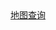 <div>
  <a href="https://viewer.diagrams.net/?tags=%7B%7D&lightbox=1&highlight=0000ff&layers=1&nav=1&title=map.drawio&dark=auto#R%3Cmxfile%3E%3Cdiagram%20name%3D%22%E7%AC%AC%201%20%E9%A1%B5%22%20id%3D%22yOuLOMnbXxeIUUqkqox5%22%3E7V1rd9q4uv41Xmf3AyxLvskfIYF2pu1MZtLTy%2F5ylhPchCnBqYG2mV9%2FJGMbW5Jt%2BW6MMnvtGgMGrPd59bx3Rbt6%2BvXad54f33srd6NAdfVL0a4VCHXTMvA%2F5MzL8QzUozMP%2Fnp1PAdOJ27X%2F7rhSTU8e1iv3F3qhXvP2%2BzXz%2BmT9952697vU%2Bcc3%2Fd%2Bpl%2F21dukP%2FXZeXCZE7f3zoY9%2B2m92j8ezyJonc6%2FcdcPj9EnA9M%2BPnPn3H978L3DNvy8DXnRZOX43%2F6jQA2Z6OvdnQKv8CvxQwDJf6%2BO73xyoo8J78Hu0Vl5PxOntIWiXfmetz8ePf26cjfkvkd39Pi%2BZcaz8U%2Fy3e1e5A3oZvkWfPC%2Ff%2Fq43F49%2FPPR%2BXy1m4RX%2BeFsDuGtUqC5wdebr9Y%2F8OEDOZyv7x%2B9LX7Zje%2F9WG%2Fv3eg1%2BMMSL%2BO8U1mYymyp2LqyMJSZoSBLWViKfaUgkHWN4FbtX6KVC%2B69S34CwE%2F%2FfFzv3dtn5548%2BxMLKz73uH%2FahE9%2FXW82V97G84P3auDOAS4k573tPnH%2Ba%2FCHz%2B%2F2vvfNTTyjquYCf1%2F8TLRY5LIPG2dHBFDFxxvnzt3MY6mI3rv1tm74QUvnab0hQPno%2Bitn64Snb8PfBKLHR5AADT%2Feu7%2F2t8lPZNc2WijXxy9OnArX%2BrXrPbl7%2FwW%2FJHxW00K5CzGrofDxzxMAQCSbjwnhN8NzToi5h%2FjSJ%2BHCB6F8lZA1KCJrt67%2FTH40VD86m437UlrUoLJAij0PRM1Q5oD8D5%2BZq8oco910nojMbO92z4nL7J6dbUrszO8HAsv5Cf6T%2B%2BNKz4jq8p3tLlqceaC24ucSCsJ%2FuPsPNIyjekgevDoekecBOh6f%2Fn316vjFwm8Q%2Fbx3P6bkNfHNOH7l9N1oEkoFcp4BtGxAZUGwCBoZiGIQs2sYPhZIwydW473BR2Pgc%2B06q%2FfrrZuFhmtljg90ZT5TZiBQvEtlviRPzXXFXvQuNo5qQLjiiY15DZaqeoZiYwxO6%2BoiWvf1evvNw6%2F64LtuFdVrK7amzE0iWva1gpbhgd3KLi9VU1rGDMPoWcZsjoxRK%2ByuMCEPH7qbO%2B%2Fn4nRiHpzATzx6%2FvpffFedDTm5Xc0I9T8tbUIG7g%2F%2Bj0BeiJI4SY96fF%2B4SihYdsffJx4nF1WNxSIyCjRGUNKEP5SNiPC7K%2FLfq%2BBD8X38HH8D%2FOALeTA1oofXv5JPXr9Ej36t95%2FD30SOvySOT28hD17iL4x%2F0HJNFih4XFHcdt7Bv3eLLQP8aQ%2Fuvli%2FkPXNFd6EcBoc2YzO%2Be7G2a9%2FpO02nsCGn3DjrQO2GGLDNNPY0A1K5o%2B%2FO3xX0lqiLmSp1IVs6kLHG8NcCIus85J42TN5wS77CxvU5xhpKw4fHK94Amd8T6vjNVIglwxYDvBCuGZCryrIhwZZbViQtSikqUZFyMKCC2VAtjFU8ZwpElVqLqaGhg04LGxQ25lmVd3OKGxoQAwbdbczrZPtjPUsffK8p5fAZ4mPVrsMC3kOFaQRwxgtiMuI2MyaMlsE1gs%2BY0kfZbs%2BSkBJJUAdWjLudncA7v%2FNX%2FTdt4e%2Fvn92bt%2FuJ5BnLufocM%2FfP3oP3tbZJBU5Xpln8mwYziB3n9LOp%2Fe987zn8I7%2B4%2B73L%2BE9dw57Ly04lRQyq9cd%2FM4t%2BW542Vzyxchyre%2BdzSx84mm9Wm0YQXnjbn645HWUaABKdFfuV%2BcQgCZDCk8voFU%2Fu9PFhAuUI1ytbSI6u4vwxcgQ3EZq7g86xXiAmJHSmOJl0XL77YD1m%2FOD75S0ldmM%2BOHJwVzBaI99kVgJz2xy3L7Kjd2Owio3dkeev8qdIJjeoLt0UHKxUtYY5avchtRrUlOy%2BojWWLU48snaLGbJrSk0Q1Ch2d3oM2BTCk03pmriTxczDRvTbwYjmli0VnjbhOpHLAYk64Cn5pAyXyhzOwi5GAq6atUdLgllNqE0jA61G1%2BEzHLarU%2BnQKyZEnop3xndujd9att2mvtpyCxgf8GjG9df4xUkDHeQfgYgyhC7cTRA2glnmNOKbjjNsNMYVDX6Um3TUuu8MZfPBdrGXElba3DAGpYHT6N2JGanEYUV1NOw0jStW1ChMwdVQXBHwiofVsOK89KwqhznpWFlqKgtWP3%2B5u1fX%2FQb9%2FU%2F2nbxbr3fvAOvJxrruy4HK56vMQc4opYxF61n7I2k4V3aO8noGI63MqWTWHxS2KkIWFsQsTofn8LAq2f28FKCMtPO%2FiBSmcxklCmJRYq9erqYrofEoT%2BPXyNBltoeP1H%2FXm0O0NbeHS1aofcOiGZ8dKMcIOvx%2Ff2wfdjwnWm6MkdhdDYKylJJ%2FOq7H1PN6F13qLZhGHOe7pjPrtC1xuqORfA3YN1hG5Q%2FLWJL%2FRWRsEk20S5yQxyWcrkbXG6rd%2FdptDMklvsPZ3%2FwnewYo6HMdBJLJGkdepiU3n6M8dJZBi06SO9ddEqyjEtJx5vquX6QppJcyUVpJ3xbRIiTlpFLPAbixEB0%2BkbV7D6b9obQF2rZNwjZOOlIobZYXJMXEahpi2vyX53qDx5mArxOVWClMGtqWj5qOWhbObvHePsiD26cPX52G5yBKhwCIMGgAWmqDQHSQGKALJtui6iwnWF2kG4Lzyik3eHGmh8pz1IR5hHoQw1nCwN5WFE3C9H4qxjMRraRupAVtQxpGsgUfTa1ZoHMjz3UZcgy9nBZsYeouD2pDviSpfHR341%2FMfqaCbl%2Bv956H9ynZ66P8Z13d1em2t1SkB14JG3SYyFsbrMkbRZIx5GZYtuD9VGO0PMAIF2qi%2BKEo95CHFbJsK6sI8nUnk3WkZS0z1IWFCPIVUqIG6JlUdZAUhG%2F2fgT53r91vFm%2F3z4cuu9Xv56N7G6StzWKRCaURZgw0QJaDRTgnYug2PeAHS9AyOJk9ex9PwHD1vgWxmraEPtGzbqUu3zV51t0lSOUY%2FHNC5T3jL0xgoZfmORVgsqX4i7MYOBSvuHdCq7TdQOZtGmtqTfVbq7UcOWMH%2BZLsaBXTJWZJ13RxRehkzudj0Q%2FxULXETBrTJwI77UVWxI43mL2bafzt3hG37VW9d9LtXycw6JuU3sbotE9vEBwv8LDW7Qv8E9wv5zdI9Du3fWxav3YaTlv4cnB79osf2x9r3trnfJGCEnp5NAJsC2p3bfKWMar3Ilp%2FHw0TaT0tG2dIBIj%2FTX7aVkoaD00ikD9NK1FvvkGHl8MUKC5LEuKwQUghhktMzlojuSr0nfH%2FZO8LXzKjrYIMyPKdEHMj7SttqFvatdo2QpqVS7F6V2ObENvhh1FdsAlDEej9ao7PtqXDHzwo05FDeZPC%2BimXWpmTvQzFpUY9%2FfsACZM99cat9gnKCsPs1VIgPxgdItayGdQyucw6cVXKht1iyDC%2BMMLojiamBJ7nQraFgRV7ZecKGGQoI2PYoJdRAR1GWS%2BxhHJIhiVhN16XSEWXoLMyrmszPOALrC5awxe0Z93zrFLKwGWuvsUGsNC7VU6B1aetWminRBGYBGx00V9TPq%2FzbE1DZw7tgyh4UteoOpvCNSW6tgSKXshmhRPsQolNPUhsgPTJWDbGed1St2Uixq19QARLhJ9KIOaVE7r%2FEqqLxvnVj8P4MEmGNUTvpt68xQ6LErEnet2bTzuE%2B9rDSou9y0zWR32dqGu9ysl%2F6dt9vLxW4B22aX0XLuYp%2BR91j2Xa41eSVvGx8I7QZ0dUbVxgp6wXWas2b5dZHnA6qBAaT8kJDBQWpYrcwBbYCadlUvEV0ay16pZVixPqIPvusGxATfSaHurmR40jKYEWeQUZyzee%2BZJyNkORolcxOt96RAu2TATSYFUnI3iMmbDXlcOD3u%2BUIj6vCvqaMnAGlpwLQ3aTPvhlATjp2opY26wKvgbO%2F5HXHZQcecfjUyu69lS3JimsTr368xyRm2GboOlp7vkgP%2BOMNlOLUVC8980c2g7Evfo%2BlJrXGovj%2Fh4ZV%2FXJbVVGjL8F0gBQH4pgwgTqAibzcZigFEh8mrdl2lc1uiDuBN57ZQ7uBmA3l85LHBnEtDHh9YoimkQ%2FUCiiI22reHAlmdhlpFj4VZcJ2WaTUo2a%2BJb3SWB9cA8CS%2Bk51AVqaT0wljsYewUbuxHp6Gld4JKa86qDokVKPwNAHtTQLgGuRlG6BJL84QvThtJdJEg5kL%2FTqaqIu%2Btl%2BHBgxsDzC5tyQBmNvn9cr1M%2BcbIcW%2BUmwUHMxD13ml%2BUYF9regHdycIyftHSgw%2FymjvXNrfBJXkfVXRl8yM0Dq2kvStcLDIQ3RxN7Gda3WXvuS3FuSAMzf7uq9521zlO08mCdHHJ1XCkKBx1xTZiB4SiVeUals23eda3bfypbbYUEq276VbUkzszVlK9oqSm98Em%2BGIRhFRuPgE4Qd54JANlpwu%2FV%2Bkh%2BX7LBHtYDqv2PnCENJTLqHpVld9krnzohBbEw7V6PK6UPV1O05Th%2FiKxSOc48vWaimTq0l13bdhG0p11Ku%2BZKldyTXuV8zIdezZzfTcrIUdBWN4T4eyDHc3ffmnmi60eVOz5cc2VXs3Bsg5QXRzq10nO6lUjXdhPZS2GLerLLpJjrjDOkg4eRyJnp300oFDiXjJMLi2fVSoRugVO33YFLpW7qYV6R2vwe1WdRyCWLZqZPS9Lh004OzhfMlq99WFmxdGZnmElc%2FpAb4UlbIzFBsM7f0gUwK0vv3O47QGmGGT036T2KHdd2OY2U2Z2OL5NKV4nr6YaX%2BAbqifgJMMjNJjf%2BinMbSk9805srgNI2poyAQZxS7RFt1tPXRNU44k%2B8MEm0nAJppTBhq1WL7iVl4qYZsCbpZRpyk2KoLQJPVXnzomqaVC142faGiT4Bc9cb113gliTnTebrYWQIaVHbnGdSV9Hb8eQyatS4cepx59JeK5nT71pq9a7IykdQCbLeYeHQGsNUMqp2CZVhV92HN0KndsSXgapTncGKALoBbsqJmzMCtwqCpdOw%2BHPHCUf8zQO4EaNQ2ycBNeMOlrwQEm6rUj6B1suOyUe%2F33vbh%2FtHb4rM3vvdjndWwxQoqe5ak4QayFHQdnLlSEDg6Kwk8mndWZg0uz3I6Zg80TyHkYUOSPXP95Ik0c17Oe4FzkwFoJiZLJKBbWnqDAmpEkPvr8cuGZK%2FdHf5J%2BNwH7%2BmOn1DbjqxcekIt3vrTugsAs8MsG373cVVOsx5BiUJD9IIX588Qm46mV090ysBGFnFHn%2F66LU%2FQ2H6Dc2e33qx337LLbmdGeDDX2XzG%2F5BTeI%2FGZgLeuOcLElyMXvSqzLRVQwYju9DZdpdbOr8aqGQsUmrsIWrstixEXkiTX8Er2hyorganJz4irVcNzvKd%2BeFBSU%2B3pnW4TToKx6q7hFIeQGXaGJUyUKkUkf61MocZSK08BK2sI6iknHkq0At0c%2FCoqxiaxsmm40tYV22LaYUNgNGRxuZnEZYDlkxPPZP01JWze4x3vLZyVXno4kqZWRNL9bx0bKrq0Uv3ztmu5GymhslCt25Zvv%2BkERuuNjMono7Y9NyYkgHv1jZd0VkB0bq0vumaFhU7gF1turk3KCGgi4375Ab7XI6xZCjICKcGYGNppooX8HLjENJ8akMjMnEq0KVC5E9Xkim%2Fp%2BSDqQrTWnKKjtmDJTIQKqc%2FdGb3iA7eEm7r2VEug8FEeQ0KFeLJwCp9Kb3r4Vu6TNhtDDps5lBf9IYTxzsPbOlpQNhm1Tx7wy64Utu4ghePq6bmKPBTcNVcPLaGLF0UWcOqhJ%2BY1CwyxqAQRpZlFVypoQQ8xiSyuxiaosvM2cZxW2If7R%2B3A8uctSBtq1UuVaGBC9SO6zp12dIpu8yrnGOsSllK%2F9ga1ggxvMHokbV1Qleu103csrMAfWkN9BlFKzu0SIbRziSM1lbkTBf1zxzz0ToInfHbttbdU6RcS7nmS5bWkVznfs2EXP%2Fp7Na8DuhBsGVOxu0egy1zeGYpanHVUHZ10NnFWADdMdLscvQPX6TYFLVZQFryUh9nCoLRAZDteLuSHcbo67sdr143Dev8bbd2%2FSIFbX27TD%2FM1R5DMd5s22SNt6quEaBaWuHVmvJrngKG9Ee169lkk8xyETyisbWVy%2BqEkFvQ3bd%2F5BrDQq7FIleNvJzl22mzwGUu1hxwqZ4AQA2zGHIUC%2FUWZKoF7wBW7jtqKwdunptZMg1Ali9kWsojLCqLSg4L0yVNKKhqajcUAZY%2BBWmWrKOOwxlsjuQH13%2FCtk2eTWWRcrL5dQWbime96%2F13ahipBcaIl2GG692bDRZtwMmO1o5%2F72zXh6cOF3yM7hqbGn1ogb69NQZkFvuTu8NbV9AIKHMW4gAUwiiLSEx6lATovSm5wZkC7zw5vE4UrQmG7P%2BUFBKdNuwhMuJtpLdiI5vdNiS3HwK3100qzV%2BFca1ymdLkhli%2BIcrybdAdy4dpQOlQI57SLmm%2BwdL8UM2qH4NV59dBzVUFLXOa%2B5Ri%2Bf3H6EbK8rUppLxHWGX3vK%2BbJfW1DLWcRQoqT73m8rqh%2BGsBNKlwpGboU7OqxxbEyDllxhGWdBpeYral3%2FmZcayhVQ5uMoPosjKIIl95MZBhTVpUbxthXfpx69cr39vtfM9ZdcggLsMtEDe27o8%2BsPps5uN3QHWJxS7DbWRIt1E38qHBeGZBfxIia5xGmctjiM7XEg7TdTYegBrHgWFSOZVHBxZ1Lbo%2Bv2WHgSnLnJov%2FVVVlIKYVjBPq8sxWOK4E3Wc9YY7aFIx9Bq4Y67VNu7YlPkl5rnkS37EIuU88APyNpmbMQtm%2B5Jpv0slGJch0%2BLbIESAokMTSxsAHSrZunWM%2BrrCuFHRiYVFOr8trWyKFrDBYWllaCEKI6D6mDPVoq%2BF2tLJs8en1feFvlA%2Ff%2Fpta%2Bu%2FQ1fdTQxWJ%2Bdiq6VGh3lRYkotiqjTfDXeGIcqas5YlWW1hjgOD%2BJLhWgtQf0AIkjLv2GiruOHJpum8RsZ4aXeOBsnY5YXpiImiSAuzCBb0CRnZouwCz0%2BmIcsZQDZPmMMDNKj32IvTn8chS3euN3i3xwlmoYZYdJZ1%2BCqWyrsn5uyyQfYpvnX3RbpD2we2DChSFj9Id297UsQ6lSC%2BMk6JZ29MvuLkrx2sr%2FKOsaaYWgWJ3TJlxrRxpC1GZpBMTSkwY5boEY3JYGQzcPG86QybFQZIrP%2F7TRKJ7xkV0%2BLka%2FIfdRt2EvY0WMOK7EKUF0eJkaNefbUVGzdYi7VUBVs1DMw%2FtJ2BOtWq9ctGbMWij3nInBwDiNR5FrDctECqinnBCHKrSqKW5u%2BTlewRbFTuV3Yylj4KFNNxPfcYfXTBRqkcKBWRK5JA4q%2BUEPAtajPMa1ugFsycDNC4DbS%2FeVst9xIvocCXHrLtezKZNmk3XTspVoCr6V3A16O19jzH7z9PnAc%2F37YPmyykmFIuZoVFLAtFRspC12ZI5IhQ0JRC%2FLUUAJPY0yP0el0Yb3LPgRcT2BZBif9x0oX%2FuOBJNlETr5Ch3LEJ9p2KIOYh8Xpv1i7d1JdlnuDkn18Nyt84van8%2FQsqINN0tN3fhUcaKR50FEHZ6Yoci66JO%2FHVuoCKfgrhW2H0hcNX2NLzd6CZjcZsdS1TltD8KVTTn%2Fjpz4WsPqh5z5GBLCQ5UfqaSgsX1fhVNVOQzJSmEG6OlUTEzQoTS5K%2F4HN9PKx0BRZpy2inf6RwKA6O%2BKtqYPWjkgmAEgCl60AoCCBQx1lBLAETke9EjjIwOf2cf3T%2BeA%2BPWca0fO5YoOAwM2UWSJ7s29mNcJkTZZZ6RaIu1P0x6xkvJLPrAoCFuNhVnBYzMrU0%2BTDiPrRlKZPlkpdia7VbY0v6VazfInfD6ZuOZjsBzPMfjDVLL2WmshEdKpwDBUwatKsWuPVIOu%2BkmAYAxj6l%2BtexwZCOTZQyvUY5bpu2oaUaynX%2Fcp17tdMNrPD4oHPRH4Y6UOp40MBlKWlWjCuk%2B7PhyJz0Phz3gWzvGtOO%2BsyZyAX9ENxoej0%2BC9NM5huAsJuFAZzvKs15UoxaVcKtOJG6q2moiHWm%2FKuqCeTbL%2FUkp6fGCBdJwRsEvjsW82zDTKuDv4OL%2BqxuwGZeMMdTozXAG8RC4NUupNid3aQFkmTMfoXpRFSholF1a4Ao%2F%2FyTsR2yVh6vhuomw%2B%2Bs950uOZjLOml1xzq%2FXdvKzvdZowksdUKo57G20bEoZglDquqd2JQM2vwNaoWKkxMqoCAc62W0x%2BiWT8SXuMq4BOH17AK%2BBgKCxHTL0QcXioFL8ua6okEQ6NjrEGJtREO%2FgHC%2Fg7RtohdtYdW0zV30K4KNEj5OpgrNYcs%2FlxqtiAuF1kyB1bJinyMMAfW5sRA%2BEVMotnydVsAa%2BmURlu3p3ZyX%2Bp2W2JjL6EL77fdxtmuGCRJo7qEUU0vde%2BtRm026nL7zd24e28rl7yRJdejwFZcf4I6XHT%2BBsn6YOUGOYANMh3BO22JHW%2BQosai3VGVbzweKESQpfW6QbIxrj%2FcJy8jaoEN6rkdlIToQygJMVXHBhZPv8JryzzL2AQ9ZcTqsokCX0JKqtc%2BLXt%2BykF%2Ba8e2vQEl9WALmQzoZvkWfPC%2Ff%2Fq43F49%2FPPR%2BXy1C3OzRfTisCx7qKab7pp65V46QKOwZhtde6hL2vYj9Jo14f06X84xsCwhmPZPJyZclW4OSUGL3p6aag1JfWHUbJFVhk%2BUDdu%2BW%2F%2Fr%2BNi0DEdadMaABLMzmmA6WUyqaQZkqZSFqWp9W5icRji5alpamN1YmMogXLAgYiTFfQhEWwHX1OM2DSHQq40Z36BkI6knRxluAvxZ60vQu8kIVMgs%2BJc1ccHOyarIXbKNVe%2FSD5ux6mzfiC%2FO9kEue4vLDs1O0xi521qscCQ%2FOmd%2B1BgdEg1JxxMuO%2BdDGhIzR5tjQGwcOhGYlDSoBc2oGf1viLIIsGpSXBU3YFdFgDG9bS6m2I1%2Fj2UPql25ET0svlbrWrVuu6Ox4quoXHbY6OLwh3NAl2nROxDdXEwUWwbnSi1NeTD1jC%2Fdsgv9jILK3e6MZ41c0WzxgSHXAoy%2FtHLdk8leC3aDXNANctk6VYncZLXh2YKXE8U4C%2FDSRBTYlauqGFILbLF%2B6s3BS2aEZMHLOm94aSOBF9QrslrWYtRFWW0FeH1WoQc%2BvVk9%2FPip%2Fffmv9ZH69vbCRuHDKtBZGSirv%2BNqgXBXLBD9xt3seHFa9LM3LoS6bHkwY3rr%2FGakMDHMPPtOB6DPPwPRLXaaX1oW9QVhHPt6IQpnbpQc1qV215R9qMdZ9%2FOygXt9ft9ctHLYVBceazbdZyPsgkwNG2ahhq0RKevNsVg2BSLkMHcOL6zWu%2F4U12Cgp05CCai2oqtBo3H5soMvz9%2FGl9njGiMHeuAbjAC023XKa4IybH2TXXqWDm7xxgNQ2rbETW%2BKSRE2qAI0USnygZ0o6KtOaHnr%2Bh0G4J2wikTm%2FoFEYybcspyV5ENg9462xX53jcbZ81rQZk7Bpv3aiPz1Z1tESOspudtETpE%2FWf0cTK2czcJmdGXSdubram3TYvas1RYsGsFj2gTvvxGw9U8FrvPZAgUFNxparN0S2UQBVpz4ufdlAR2fj%2F4zm63viduxh2XoWNivlDQkvT%2FnV8HE7StYADj7D%2BkNzAZqq0GwxkXim2%2FOrUL7lsnj7E7MDAhLUEa6nAmI1em2Kjr%2F%2BIl9Y9rRBzY6%2F2LXPem11239J7XXYYDz71DcB5jL7TPBtYfmEdXLVTRRAOGXnixtuOBsgH3uXcIrgWvgfUH5sDLMFDVZBYewDiXaxtisgl3I2HY%2FkKuorGYPCQOB2Emw%2B3NyhuYzhBG0%2BjW1ASwHLr4fpryEBsJqhh0ZNVOFqZ2trdxcR38%2BrCSxCZAo7pka1WzxAhE05eK5391hSkZICvMiszCiXiOZomhgA0FxQx4ruCig1nIrgwug8KpKVgJXToQBgwKxjboIBIGZEVg1r4IkngrbZj13FQggmQhdiPMDQa79OBNEzFNJsXRq9Jbo2BbvQrwmj0%2Brb4v9IX6%2BdNvW1v%2FHbrqjpM%2FLdF1VrYcFzMmZ2PkLj8cGLbwFjONkmZPrT3Mynsj53J6e%2BST3yKuHML49lztGHsydlM5ws7imk1IrYDABlCQJ9yFoWzRlKnGh8vnfeuEvPx1wDf53%2FfrLT8V1FTmKgke4wPbVuYmCTTbS2W%2BLAwqc9OC%2Bs8c7T4UyaSOdBKbTO%2F8QO9y2AofCLLr1zBzhFKkoqgVSFvqlOMg5ktRRz3AJpAi4kAFHTVFzbs%2FyZzNPV7JD97THT79zru7e%2BHqb0tBV8psltDWJIMfXqIebl%2Ftxl7MuB68y6ZiXLnhNJLzDvvHYNK8euU5u32Haz7GlFxmzaHRac0Gd9VlI7lG50SUbdzR4SbJtdC1gXmkoZWergqAWdWnpVm0iu14I5YeY5ZcdtiAoy1oiTaRGxy0bHr7Uas7jBlwcS7WMrxkuyhReFULnZZMcGgqHsOii7v69sDAZaXgYKnqVE38VR4RTjtnNNWc6qVNy9IxVupjbdMMwS08zBwbNNR7asdl8%2BQgoQXm7osXVC7cYmR32XtnjDYLoH0bQ7BZZHJ1y8nV%2FRArW1D1D2u03QQAymTRjMrD7SaAJmmci7UdimcdiJ8cUhK2DiauXB%2B27k5q1Xpa1WLUqt63%2B08mJzbPp7tVqvwUDE7z1VzYD0atmhqNETpjQlyrIuZatbMTG1e7rCdWzkvvUUnrqM%2BxL3wROSOPohyYLt5kkpOCmqsiBqKiDV2fQrtArwpPpuBcrMVhWtz2fqguvmS%2FyWH2m2ygbyQfkJwuNXzJqts5st6%2BwfaNub33%2FOd1MCPut93GIf4yadHV6FFNh%2Fbj7N7%2ByAIbH3nvbPfrnVzydvjhAJacdYb%2FQfaYYwqPXPT6i85MGuh%2F0aMPu8BC7aaI%2FclWgZ0GQHNJfrE1MKwWPrpGQaNy5o5GD7qCerce8FgvSDv7TO3smsgaVvcenmmsaw3a2QbdUqFtfEEBfLW6IZ1QY40GNsWbfP%2FAGlbWjkkaupqJbBoKY1WnrBZc16Cx2zbc2IDu1dFBpZDpDvhGS5ughk2A6X7a%2BJ%2Bg3m0CGcvlN6cQzOIv24qieQKDbpZvwQf%2F%2B6ePy%2B3Vwz8fnc9Xu4nGGb6Qi%2FiB6FmgUukOUCUkJJEfCaspWkBnHRZduKH8SGzbUH1zmu1Aw%2Fch17VKZHTisqITUJSWQZOvHTpqNMBJfCCyh08dew2on%2FCPf%2FQOO5nM2yxRAb3zFDbg%2BuXgu%2F9DYhRv1ivXO3RZczrCJBZ2yftfc1m3k5lnWLLDQpWWh601uRHebAbGTSFF5aq2FwXQsKfRfNTIEgRiln53WYYG6wvIRV%2BLbaA4%2BpCnNkXUbb6ab8xPV9R1qqr9WMVWba1wXGVxzG2vYoqWYdQFqBF1kYtApVetrgCGTV2q484sbKj2o7vehMsY92bpjPCMsLEK0CG1xFrf1WraGUUTe%2B0c245zrjXCw2mxkYv6oRAei66FsE%2B8pbRGRSZzsZqMJ%2BODNOqDotvaanFx1Nj78thSBz06R8GWoChbary5ZxbFoRpzTAAANfgSc7FuQ5caC8D33mbvbiVbaogt0Qvcex2qVtJCvVi6VDBg8Hz5EhwWXzINiuKAquoU6Xr%2BlVojS3YHZElj4zgjBa7rrrSVJph0kJ9T1lTKwcrZPca7Hnlw4%2Bz3JO%2BfnIHBJO%2B2shJ42V%2F8hmiDwrVJcRtLpSwXUVgjKgfBtqjv0hCqTSqJwmo46YDfa4UlYH%2FcXCnajBAw5ycD8ALCJUh8mgvMpelgAd%2BjWFr3ziqjb19VtEHxlvv20ZPL3SzbhlrfbDtSpuPftGsO3uknqsrzL%2BQCdyCbK9AtmxpgOgG0EAvzZs7F4i86nMiqdPMPGUm6KJKG5q7XEZgi41RLkG40alS1RfMvC1syTHWUJjxaBx1CDTbJbP7n7W1AapjeSmCKX7n4sV763m7%2F18ElnkbTeSK8Znu3ew5EMBiLoerC04yUBVSQqdiIOTCjAyt6252fcyFIvtzcxzI233jeKuubmSW%2BmaEgS5kH05vsawWpIDi1VObWnbfbkQfYTEIL0nJqvlRsPTgzV%2BxFcDQHCl5QfDxHyuxaWdjkl5ARUPgCV2ScCGlQtQw6VSFyYF8TNnl6Fr8eH6jBs6aCQDCo5K37En3c8QviaxjKQiMvJOKT99sKf7E2FX6pTu72641zv3b9t0HvQ%2F7tRoLdt4hmU%2FguaQ%2BTyK%2Bbo%2FZfr1ZY6Gh9XhwCgjQvzlXagOTOw1ccGlwmOpSZYJNk9OnvcX9%2FB0hOYvH0teMX8fyV61Ofl0wuxzeSrI12TQyGKEd8437dt0DgJzodXDFtcwpZo02L2kEnNwR8v%2BlATGMTs1juQam4k17588n55Pgb7%2F6blNDxSSg9i8rQNV67ZpNDWGi3VXPj3MSF89p1Vh98lzdgMNC1ltS1lyLJ7GBCQ3QwIT3EvDFJ5jSbz5LklASrK2fvTPCP35GWW%2BSN5veDd%2BQj6lQ9PYxe%2BujsHlOvs4w7S9NVhPA3M3RogHtNhZbqIlVHSNXuU5c4AeF0MnEkypjU%2B42z26Wus%2FLuD09kUat%2BXNaFd%2B79PmhHlvXGZ%2B7bsIg5DxjXpFiICPUkkMrJ%2FuXZnYSFYvnf9AkbNuvt0cGpPocvIzCdfA01AHmGDMfD%2FBbZ5GA%2BI9w070dioGyjlUxdK3mLCH1eKLMjtb4m7JjQ4Tmhu%2FgAU3IbFHx3ztcUuGZwsY1LokOTGNGpnx8V1k1CiJMn75ydu1kHGoH93dhewhrozncSQnW8B4ysPct1PZ91DbZcUGFRxYwzuWePbM8GatpLq%2FOSiXi%2BstY2bM4sg8wd%2B%2B2j86%2Fjryiws%2FC8i9d%2Bcn%2B87wRIe9%2FZ7qK7R9CWeC6xwv7D3X8Cpx1Z3%2BTBq%2BMReZ60HyLHp39fveLrpdCTgoKO4KqCADmw7cBhc3zKDjCsZWJYYnBkGLQp1mzyQoyoSwzqJbsqy2neFEganebdQHyFr2nDVS7MhNZF2xbWHiBh0IUOqm5PrcT0tNaqv3LvUAoHrEu%2B%2Fe1HC%2FeV5EFi%2ByExZ3J8%2Bjdj%2B3nvPKzvbx%2FXz8UMsTgMMbcJsyVDyIEyN04jLsS4Yyt5KDVaQAw6D2UCdDqlVQUWz4%2FNz0Vpy4kd7QtCgbr3nrclducHb%2FuwE5Y0xqKRBsmYydDEMunMEQAh5HnEbY1DiVqTdDZVWjoSx%2BdIzPoKBMHEHeXcU7%2B2pO8okbJw%2B%2B2w2XzLiVInA%2BfHzx%2BUb66bWwXjW%2FX6gE39dcBVLv6usHkYbF6Ilkj3sBR7piA9M1XEJA5VdB1wOC1gdXQ2B8xJHjlezAzo37LC8kjf42Vu9fREeo3T%2BIGbqAfoVNLmtnm21VXmNv%2F%2BsHe2e1ot0dQ1M%2F1JyvPI5BkAprUpx5EXdVtIsdb20ow4rUwyBZoYZ7db5xsvlyPYQ%2FDOEewqM6hg8n30V%2BONJTNZ0j4lS8ZnJBouAw2Mdgcq4Bhxnfq1NbZWKhMMUVrxZuY794%2BkqWkBS6e8YyTldp4gTfjAIlSNMKtFkF8bsKcZ4mXOxum2ATGzj6BbhOm5mMARlqgTsjczUm9nPxQdMRt9qHDO8pX%2Fsts7m9vn9SrgwdzfruUzOCqJV%2F3obr0noQuLZ2ofU37x%2FrsPtFfuVQ1JOC9bJRkqSqkkvDsiRiVpUZu8FOPUWtug2UmPObmWO%2Fxj326D75XBNzMxKcV5bOIMVKjSvlLA45wmJ7e9veAxW5%2B6eLojWlklNRlBp%2Bh3ztpnxXuS8ye%2BcwWFNsHG%2FZy5aUuQXApI6J4REx1ZnGACjEaDdhJM0EvkOMlgggwm5PqCiaoLah%2BvXddPrMbFOscZDS%2F90HKLyNki6OGlE2Ry482dpsHqJcyC2feD88HxD36cVSGNgksV5gnQTY0yCmyeTaBzbALUFuHh9KzJ9UJf4Ruwfsa3XQq0FGg1mjkUT27jiLMVW8Ip9ay3JdCFHSokg5cMXpCw%2Fu2uotzI8%2BTvmZnPNerihlOzw0QkZE2d3LFyI59qumnwhFtVx2vo0JrHyShRB3%2Fr%2Bs%2F417%2F2sIjtMk2KzBCdlOeRyTOT16LxAvncvJa2xDmaLyVqT7z2Nu6TlORLl%2BQJgJoRV83EJc9sDBhAGL%2BsE3ePyUYEPjySQbpLz39w78hC4gdzZxdSY1qQ80JnZSJofx%2FuXt7hJbvynp6cLTeXgnl8LrXXojxOcrbL0wzAsKnUEGBxmsTZnNQQW2stedNk89WuHvH9J7%2BeKIePQQ1xJW0grBFunefnx7XvSq0gtcLFaQWTmsUdp1OnlALs0PFolfCkBymsb50nd3LrPDksRqlcSzqRhmTrzD2ngSTNqNJIDwqMLGU24xUwRf1s1ajCaLY73CWKlI6Zr0EKLL69M0nbLwWGkLI%2Fkc2Lz0KL41Bh5jU1B0Te7KQ%2BekM0tRFSakRoJ7zG32IRuKmzEq4lGEcGRmBZaaYMNI53E99XFozmqfNy83BkC%2FeWB39LJCydbppLk4UYMefU%2F%2FqHjfdtnYWDgvbuxftn5teSxPQyQahFo8%2FituaAE2KwAQtCZE%2BttkCI2GLDP9xfhyd8anb3stvhu8KLJ4jZpn8%2BOfye%2FudteiaLkkRMT4nlkWEZIS29n6qRQZncT1VeCYfZFo5Zv9Pt4%2Fqn88F9et6QDfXt35VhHFwohzBKqb8IqWdppG4Y06j5a4pJ8uLkWkuSb7M7GEfSWVMpn7%2B9dd1n1%2F%2Fz661777v7zN5nUshHJuQTQGweqkJPQ9qUE1sImtzRcm61FW%2B0S1TCB8Ulr92t6ztvslW3yZH7wMtnkPJ00j1iHsyZQkEd%2FDJV4048gceCeJs8Sw4QKWGXOLkQnOiRXz0uwUAcn4LN2wnasmXswgIMegbdJ897cj44B%2F%2BwY0GU5WT%2Fw%2Fn34bAR3kkgr7lD4C1H88CVjnEG0xPbdJJnGUJQV2YoZ2KbdCpcNAo1K22JTOLpAEkU8hrMAs1sb1CaWiLZ6%2Fbe2eC18OSktBHKJ7BsurRJs8STt1ojU0At0TXu2Pvz3vOfH12PM6r0vL1ZyWlvPG%2FWeYbGgp0aM%2BDdo5dFf1HBDxf28Z%2FB7QiaOf39cvg30xgoezekrh6brjaQRSfaWiaH059KrVN8Aramq0GJhohBX7Hbb%2B7G3RNVLaV0ZFLKuN41XedV%2Flsc53sTs1d%2Ff%2FP2ry%2F6jfv6H227eLfeb96B1xM2r%2BQPxz%2F8s94utkTZ32fURBNwCSnX9KCLgjEcBXMw0tM3HNWAcMUIFX7GvAZLlZbnkxCzQis4%2FkNk8AYjDhyhyeGcJqQ5J9R5HYT4gzcaUGNcIWEJJ7POyQFN7ubO%2B1k0m%2Bn%2B4P%2BI9VO1QU3B5xCl5%2Fnrf%2FGSORvlrKc3JcVSzYZD9jSn4HH4OUjhTXfCZxLPr5zdY4xNjjBTI5gKBz9xhUd07tNx%2FFGNMU%2B1RJwze4k4hmfE63X0Gc9nQS7oNUkQxWdmKskt5Wefzo%2B5pkEuadg89Yq8AV8xnMKX3Y1VTK22M89INVT3K0%2Bjqiq4xj%2Bh3tyiLG3cvBaFGh3kBrb4%2BKK2tCiHCwaWeVBjpR6zTcr0KhRy%2B0afECazcEsSSyaMSWI6PGJaCzBxJ54ILiYvHqLxPLGgLX0MJOcYJ%2BfAP8h%2F%2BaxE4yfxgy%2FkAea44cPrX8knr1%2Biz2mJnkQp%2B0l%2Bwn%2BhVZOfhG%2BlxlACm%2BoZaltwCrsYQpl7O1JEiIr9zRJzhQ0S9SMTF%2BJu8sfCGS0eMNwNd6lhDdbhNE2rYoCiKaCRNJiQl7%2FRMXNho9Pn7VM%2BVru%2FcbHq2pEAtUJVt16AW724UPcCbsJse7%2FGn%2FffQ3bBosyYvnB2zG7QkMOOeZNlgNoWO47IsGTHkh23y45tQXYMtVbYMVSpalwAVNjNjPbc%2B0HRY3rYUkyPEaHEJB2OpscLyY8b4cdAtQZAkCHbUOm8iVFIkL2fm6NbMiiouyBiKNkx%2FvftwXdeHAxhyY0lNxbjxgBvM9x6k475sfQeS37cBT%2BGnOg2%2F4V2W%2FzYmNqJP4os21qPZJkzDViicFQoBGkUWkOC4ZuNP3Gu128db%2FbPhy%2B33uvlr3dhrXnzQRxLGy4MIS%2B3hZnVe7JZgyCPfSVt1tZsVoCGYLNyXBlnba4cbdZgIKd%2FCGI6V4%2FO0517QRabNFvxv7Nvjv9ykDartFkFbdYMddyxzapxtmnJlkfAltsivVGSa6HteZwm31dmtSZ9MVKu25Hruhl59eSajfm8X2%2B9uGuZvpRWUpltWYfpbVlHWu%2BFT5xBVlJ3jUF3Dc2PrIlmIR9FvXkHlkmjD1CYatlJZUr2O06k9Y%2BYftkvP58%2BTBgK8%2Bn%2FwxtQEXhfwxR7i8wqjUZW8HpxmcQpi9S4vR1pMvBK8o86%2FEPjFEF1yz50meUpdWIpnWgJ6kQ9Awsd6UROOQmr01gfdMq8Mpe3fdZKj1XrWZzk9o61Hm%2FUjdR656%2F13F%2FrfZw0gI%2BPFhc0wocni4s8aNvg0oGoqqyb2F4PDLzKOwmGsYLBGjoYeu3RYrBtxCUYRgGG2Bt3csB9icDRgzdOGA9GO1VPwLTwnbAwOUPB%2F0f980OOZurqVE38dZtOFt2crLhHQMwlBRen4CYYHAWXYY%2BxK9qkmu0v7KGLhnqNdsIeUKVSM02E6NbybatTTukg23BFKtQa%2BbamgfqPJEtf7jhVamuqUbSyyOjVl6vziwtS8S3pkq2lvizEG0DesfpSmWU%2BptsT2u%2FuyJZ6fXA3HKd9dkp6Kik9P%2Fv8%2BrDbrHd7YmfsnYOfldutySTui0niRumBjqYOOCDhD%2FHS2wIJaxkfQTLz752gIGXpYWXeFkiOn%2FIe72uuRIhECI0Qy%2BRNG%2BgYITLLa5wseGiOBUPYsdBWV1ct7dQzDKtHn63BdzKks9DSXV2ZlLPZIhjwyPaCNRQbhk%2Blaf%2Bdt9uFXfDRgtPqXlYTN%2BEuNqDVt3HABqmPvOfWwyj1Xf9%2Fdkq6s33T1OfK2%2F5zwB9UZCDokv5cCv1BVGKTAdioisbrad8a%2BTGzbGj8ZmxCrx1yhTfORtiKFoYHgQWx1aNpwYWF0RIbo8aGqaZNA83UWMMg8lh3gg2LxYY0DMZgGLQ2VUq4%2FKNu4616Op9X%2FsHWesTjoCzCi%2FlzoSRHrp7VDPW%2BUypMNqUidKCv9842IMh%2FH9Zbwa1feOd%2F7W0ffOdb1p6fOflJ7vlj3%2FMxJvre82U65zj3%2FCi3WZ0CO0poJu7AiTpVjfwMZ%2FLgxvXXWMLIPWnVRxjN1C2kEFavJQBWyWS8k5gXYUXCo2d4WEl0qPnAGFiKtDh4UE3wZDjYocpNgg53t4lm21MLnZ6G6Q84%2Fj7G385%2BjE758SddN0aw2KByaCbYJjlAi8BMwBYEIqaENBNKcCKoUour9W4nWDJCOlKtPzQFLhohtVqKkALNniKoGdjAAMAyo5qDCIqG0bGebWaEC5GryS5YdtLjFK%2FNr6O9TWzESSjeQffTo53Hti8FUYzVUqr0bG3xmykLqCCTbDSZBzZzJvtXyJ1KfKdSEU1DrN53Kjbq%2B9v2q%2BsHoaa%2F3c36%2B8EhHyMc8Y1emjvPnIxqFIxjccDBXlps5Ll0kl2Gk4wxI0xO1BhaHJghO24h3DjSkAyOjZMTtsbtEMvt3O3uANz%2Fm7%2Fou28Pf33%2F7Ny%2B3dc3zuvtILzOwH1QLjh4ymUxBCvnjJn5KyTlEt8LNDg4yoVYG%2BX3w527ZhY2fSMLlrngPqdX11QdG1i81YXXlpm7uvSKCYoXwxuaXukJ3vbTS21Gs1H6W2nZ90du%2BWW2fCSaDwN6LRdF%2FHaoYafTRLa5faXMjwdzZb7YHe6I3JAM8yBnhri7YTSa6irYAwsTZkrpxGpbn2obhjHnKcf57ApdawqjHBfBX%2B%2BbXez3jkaiGL03P7V5%2FjipAaUGzFQtHKOHL1mwVw3IGj2AV1UT6rO4SubKiM7poVq0TzU1Zvwqk9cdOnzVsR7HJKp2LodTlNGPBhMFRkbvNfk2ZCTpo7v1nh69n%2BS9N%2Bt9xXKbk5cUTPGFgosufqxnN25hWXGDPlfpXR2Zd1U3KBDFMydSQ9cMFkL0wNTmICSj7ZJklCEZUTJsoWdVr9uwrJ5cs6m1gFfwGxIDGNMHbllw%2BCotfpWWQ0XI5AlJMqroR8uK%2B%2Fyc8pHapBn4oe8Rd3P83Gu8Io%2FvvZVLXvH%2F%3C%2Fdiagram%3E%3C%2Fmxfile%3E">地图查询</a>
</div>
